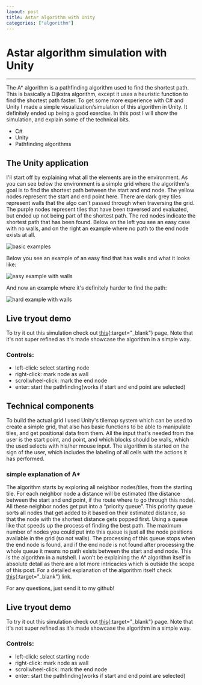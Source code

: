 ```yaml
---
layout: post
title: Astar algorithm with Unity
categories: ["algorithm"]
---
```

# Astar algorithm simulation with Unity
---
<div class="intro">
The A* algorithm is a pathfinding algorithm used to find the shortest path. This is basically a Dijkstra algorithm, except it uses a heuristic function to find the shortest path faster. To get some more experience with C# and Unity I made a simple visualization/simulation of this algorithm in Unity. It definitely ended up being a good exercise. In this post I will show the simulation, and explain some of the technical bits.
</div>

<ul class="tags">
    <li>C#</li>
    <li>Unity</li>
    <li>Pathfinding algorithms</li>
</ul>

## The Unity application
I'll start off by explaining what all the elements are in the environment. As you can see below the environment is a simple grid where the algorithm's goal is to find the shortest path between the start and end node. The yellow nodes represent the start and end point here. There are dark grey tiles represent walls that the algo can't passed through when traversing the grid. The purple nodes represent tiles that have been traversed and evaluated, but ended up not being part of the shortest path. The red nodes indicate the shortest path that has been found. Below on the left you see an easy case with no walls, and on the right an example where no path to the end node exists at all.

![basic examples]({{site.url}}/assets/images/astar/explain_base.png)

Below you see an example of an easy find that has walls and what it looks like:

![easy example with walls]({{site.url}}/assets/images/astar/easy_wall_example.png)

And now an example where it's definitely harder to find the path:

![hard example with walls]({{site.url}}/assets/images/astar/hard_wall_example.png)


## Live tryout demo
To try it out this simulation check out [this](https://satrya070.github.io/AstarWeb){:target="_blank"} page. Note that it's not super refined as it's made showcase the algorithm in a simple way.
### Controls:
- left-click: select starting node
- right-click: mark node as wall
- scrollwheel-click: mark the end node
- enter: start the pathfinding(works if start and end point are selected)

## Technical components
To build the actual grid I used Unity's tilemap system which can be used to create a simple grid, that also has basic functions to be able to manipulate tiles, and get positional data from them. All the input that's needed from the user is the start point, and point, and which blocks should be walls, which the used selects with his/her mouse input. The algorithm is started on the sign of the user, which includes the labeling of all cells with the actions it has performed.

### simple explanation of A*
The algorithm starts by exploring all neighbor nodes/tiles, from the starting tile. For each neighbor node a distance will be estimated (the distance between the start and end point, if the route where to go through this node). All these neighbor nodes get put into a “priority queue”. This priority queue sorts all nodes that get added to it based on their estimated distance, so that the node with the shortest distance gets popped first. Using a queue like that speeds up the process of finding the best path. The maximum number of nodes you could put into this queue is just all the node positions available in the grid (so not walls). The processing of this queue stops when the end node is found, and if the end node is not found after processing the whole queue it means no path exists between the start and end node. This is the algorithm in a nutshell. I won’t be explaining the A* algorithm itself in absolute detail as there are a lot more intricacies which is outside the scope of this post. For a detailed explanation of the algorithm itself check [this](https://www.simplilearn.com/tutorials/artificial-intelligence-tutorial/a-star-algorithm){:target="_blank"} link.

For any questions, just send it to my github!

## Live tryout demo
To try it out this simulation check out [this](https://satrya070.github.io/AstarWeb){:target="_blank"} page. Note that it's not super refined as it's made showcase the algorithm in a simple way.
### Controls:
- left-click: select starting node
- right-click: mark node as wall
- scrollwheel-click: mark the end node
- enter: start the pathfinding(works if start and end point are selected)
